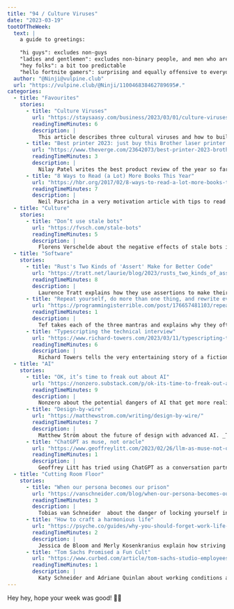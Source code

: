 ```yaml
---
title: "94 / Culture Viruses"
date: "2023-03-19"
tootOfTheWeek:
  text: |
    a guide to greetings:
    
    "hi guys": excludes non-guys  
    "ladies and gentlemen": excludes non-binary people, and men who aren't gentle  
    "hey folks": a bit too predictable  
    "hello fortnite gamers": surprising and equally offensive to everyone, the ideal choice  
  author: "@Ninji@vulpine.club"
  url: "https://vulpine.club/@Ninji/110046838462789695#."
categories:
  - title: "Favourites"
    stories:
      - title: "Culture Viruses"
        url: "https://staysaasy.com/business/2023/03/01/culture-viruses.html"
        readingTimeMinutes: 6
        description: |
          This article describes three cultural viruses and how to build a good immune system.
      - title: "Best printer 2023: just buy this Brother laser printer everyone has, it’s fine"
        url: "https://www.theverge.com/23642073/best-printer-2023-brother-laser-wi-fi-its-fine"
        readingTimeMinutes: 3
        description: |
          Nilay Patel writes the best product review of the year so far, seriously go read it!
      - title: "8 Ways to Read (a Lot) More Books This Year"
        url: "https://hbr.org/2017/02/8-ways-to-read-a-lot-more-books-this-year"
        readingTimeMinutes: 7
        description: |
          Neil Pasricha in a very motivation article with tips to read more books.
  - title: "Culture"
    stories:
      - title: "Don’t use stale bots"
        url: "https://fvsch.com/stale-bots"
        readingTimeMinutes: 5
        description: |
          Florens Verschelde about the negative effects of stale bots in issue trackers.
  - title: "Software"
    stories:
      - title: "Rust's Two Kinds of 'Assert' Make for Better Code"
        url: "https://tratt.net/laurie/blog/2023/rusts_two_kinds_of_assert_make_for_better_code.html"
        readingTimeMinutes: 8
        description: |
          Laurence Tratt explains how they use assertions to make their programs more safe while still being cautious of performance issues.
      - title: "Repeat yourself, do more than one thing, and rewrite everything"
        url: "https://programmingisterrible.com/post/176657481103/repeat-yourself-do-more-than-one-thing-and"
        readingTimeMinutes: 1
        description: |
          Tef takes each of the three mantras and explains why they often fall short and the real mantra is: it depends.
      - title: "Typescripting the technical interview"
        url: "https://www.richard-towers.com/2023/03/11/typescripting-the-technical-interview.html"
        readingTimeMinutes: 6
        description: |
          Richard Towers tells the very entertaining story of a fictional interview where the question is solved entirely in types with ancient runes. I can also recommend [the original](https://click.arne.me?issue=94&url=https://aphyr.com/posts/342-typing-the-technical-interview).
  - title: "AI"
    stories:
      - title: "OK, it’s time to freak out about AI"
        url: "https://nonzero.substack.com/p/ok-its-time-to-freak-out-about-ai"
        readingTimeMinutes: 9
        description: |
          Nonzero about the potential dangers of AI that get more realistic with every new model (although I think LLMs aren't the thing we should be scared of).
      - title: "Design-by-wire"
        url: "https://matthewstrom.com/writing/design-by-wire/"
        readingTimeMinutes: 7
        description: |
          Matthew Ström about the future of design with advanced AI. _Thanks, Jan!_
      - title: "ChatGPT as muse, not oracle"
        url: "https://www.geoffreylitt.com/2023/02/26/llm-as-muse-not-oracle.html"
        readingTimeMinutes: 1
        description: |
          Geoffrey Litt has tried using ChatGPT as a conversation partner that asks questions.
  - title: "Cutting Room Floor"
    stories:
      - title: "When our persona becomes our prison"
        url: "https://vanschneider.com/blog/when-our-persona-becomes-our-prison/"
        readingTimeMinutes: 3
        description: |
          Tobias van Schneider  about the danger of locking yourself into the niche that made you successful.
      - title: "How to craft a harmonious life"
        url: "https://psyche.co/guides/why-you-should-forget-work-life-balance-in-crafting-a-good-life"
        readingTimeMinutes: 2
        description: |
          Jessica de Bloom and Merly Kosenkranius explain how striving to live a harmonious life is a better model than just work/life balance.
      - title: "Tom Sachs Promised a Fun Cult"
        url: "https://www.curbed.com/article/tom-sachs-studio-employees-office-culture.html"
        readingTimeMinutes: 1
        description: |
          Katy Schneider and Adriane Quinlan about working conditions at Tom Sachs' cult, I mean studio.
---
```


Hey hey, hope your week was good! 🙌🏻
